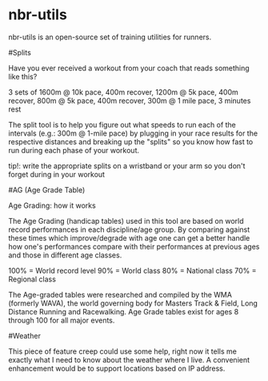 # nbr-utils

nbr-utils is an open-source set of training utilities for runners. 

#Splits

Have you ever received a workout from your coach that reads something like this?

3 sets of 1600m @ 10k pace, 400m recover, 1200m @ 5k pace, 400m recover, 800m @ 5k pace, 400m recover, 300m @ 1 mile pace, 3 minutes rest 

The split tool is to help you figure out what speeds to run each of the intervals (e.g.: 300m @ 1-mile pace) by plugging in your race results for the respective distances and breaking up the "splits" so you know how fast to run during each phase of your workout.

tip!: write the appropriate splits on a wristband or your arm so you don't forget during in your workout

#AG (Age Grade Table)

Age Grading: how it works

The Age Grading (handicap tables) used in this tool are based on world record performances in each discipline/age group. By comparing against these times which improve/degrade with age one can get a better handle how one's performances compare with their performances at previous ages and those in different age classes.

100% = World record level
90% = World class
80% = National class
70% = Regional class

The Age-graded tables were researched and compiled by the WMA (formerly WAVA), the world governing body for Masters Track & Field, Long Distance Running and Racewalking. Age Grade tables exist for ages 8 through 100 for all major events.

#Weather

This piece of feature creep could use some help, right now it tells me exactly what I need to know about the weather where I live.  A convenient enhancement would be to support locations based on IP address.
